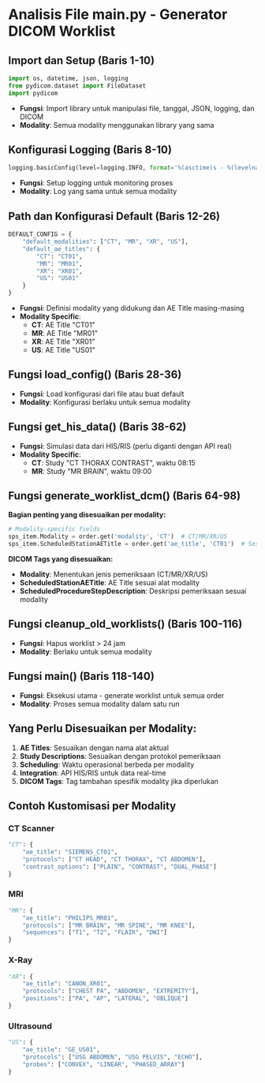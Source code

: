 # Analisis File main.py - Generator DICOM Worklist

## Import dan Setup (Baris 1-10)
```python
import os, datetime, json, logging
from pydicom.dataset import FileDataset
import pydicom
```
- **Fungsi**: Import library untuk manipulasi file, tanggal, JSON, logging, dan DICOM
- **Modality**: Semua modality menggunakan library yang sama

## Konfigurasi Logging (Baris 8-10)
```python
logging.basicConfig(level=logging.INFO, format='%(asctime)s - %(levelname)s - %(message)s')
```
- **Fungsi**: Setup logging untuk monitoring proses
- **Modality**: Log yang sama untuk semua modality

## Path dan Konfigurasi Default (Baris 12-26)
```python
DEFAULT_CONFIG = {
    "default_modalities": ["CT", "MR", "XR", "US"],
    "default_ae_titles": {
        "CT": "CT01",
        "MR": "MR01", 
        "XR": "XR01",
        "US": "US01"
    }
}
```
- **Fungsi**: Definisi modality yang didukung dan AE Title masing-masing
- **Modality Specific**: 
  - **CT**: AE Title "CT01"
  - **MR**: AE Title "MR01" 
  - **XR**: AE Title "XR01"
  - **US**: AE Title "US01"

## Fungsi load_config() (Baris 28-36)
- **Fungsi**: Load konfigurasi dari file atau buat default
- **Modality**: Konfigurasi berlaku untuk semua modality

## Fungsi get_his_data() (Baris 38-62)
- **Fungsi**: Simulasi data dari HIS/RIS (perlu diganti dengan API real)
- **Modality Specific**:
  - **CT**: Study "CT THORAX CONTRAST", waktu 08:15
  - **MR**: Study "MR BRAIN", waktu 09:00

## Fungsi generate_worklist_dcm() (Baris 64-98)
**Bagian penting yang disesuaikan per modality:**

```python
# Modality-specific fields
sps_item.Modality = order.get('modality', 'CT')  # CT/MR/XR/US
sps_item.ScheduledStationAETitle = order.get('ae_title', 'CT01')  # Sesuai modality
```

**DICOM Tags yang disesuaikan:**
- **Modality**: Menentukan jenis pemeriksaan (CT/MR/XR/US)
- **ScheduledStationAETitle**: AE Title sesuai alat modality
- **ScheduledProcedureStepDescription**: Deskripsi pemeriksaan sesuai modality

## Fungsi cleanup_old_worklists() (Baris 100-116)
- **Fungsi**: Hapus worklist > 24 jam
- **Modality**: Berlaku untuk semua modality

## Fungsi main() (Baris 118-140)
- **Fungsi**: Eksekusi utama - generate worklist untuk semua order
- **Modality**: Proses semua modality dalam satu run

## Yang Perlu Disesuaikan per Modality:

1. **AE Titles**: Sesuaikan dengan nama alat aktual
2. **Study Descriptions**: Sesuaikan dengan protokol pemeriksaan
3. **Scheduling**: Waktu operasional berbeda per modality
4. **Integration**: API HIS/RIS untuk data real-time
5. **DICOM Tags**: Tag tambahan spesifik modality jika diperlukan

## Contoh Kustomisasi per Modality

### CT Scanner
```python
"CT": {
    "ae_title": "SIEMENS_CT01",
    "protocols": ["CT HEAD", "CT THORAX", "CT ABDOMEN"],
    "contrast_options": ["PLAIN", "CONTRAST", "DUAL_PHASE"]
}
```

### MRI
```python
"MR": {
    "ae_title": "PHILIPS_MR01", 
    "protocols": ["MR BRAIN", "MR SPINE", "MR KNEE"],
    "sequences": ["T1", "T2", "FLAIR", "DWI"]
}
```

### X-Ray
```python
"XR": {
    "ae_title": "CANON_XR01",
    "protocols": ["CHEST PA", "ABDOMEN", "EXTREMITY"],
    "positions": ["PA", "AP", "LATERAL", "OBLIQUE"]
}
```

### Ultrasound
```python
"US": {
    "ae_title": "GE_US01",
    "protocols": ["USG ABDOMEN", "USG PELVIS", "ECHO"],
    "probes": ["CONVEX", "LINEAR", "PHASED_ARRAY"]
}
```
